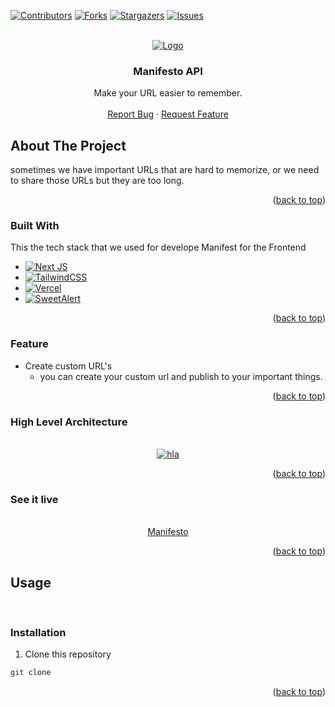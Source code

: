 <a name="readme-top"></a>
<!-- PROJECT SHIELDS -->
<!--
*** I'm using markdown "reference style" links for readability.
*** Reference links are enclosed in brackets [ ] instead of parentheses ( ).
*** See the bottom of this document for the declaration of the reference variables
*** for contributors-url, forks-url, etc. This is an optional, concise syntax you may use.
*** https://www.markdownguide.org/basic-syntax/#reference-style-links
-->

[![Contributors][contributors-shield]][contributors-url]
[![Forks][forks-shield]][forks-url]
[![Stargazers][stars-shield]][stars-url]
[![Issues][issues-shield]][issues-url]




<!-- PROJECT LOGO -->
<br />
<div align="center">
  <a href="https://github.com/romodeus/manifesto-backend">
    <img src="https://i.ibb.co/LhhFrxd/Group-1.png" alt="Logo">
  </a>

  <h3 align="center">Manifesto API</h3>

  <p align="center">
    Make your URL easier to remember.
    <br />
    <br />
    <a href="https://github.com/romodeus/manifesto-backend/issues">Report Bug</a>
    ·
    <a href="https://github.com/romodeus/manifesto-backend/issues">Request Feature</a>
  </p>
</div>


<!-- ABOUT THE PROJECT -->
## About The Project

sometimes we have important URLs that are hard to memorize, or we need to share those URLs but they are too long. 

<p align="right">(<a href="#readme-top">back to top</a>)</p>



### Built With

This the tech stack that we used for develope Manifest for the Frontend

* [![Next JS][next]][next-url]
* [![TailwindCSS][tailwind]][tailwind-url]
* [![Vercel][vercel]][vercel-url]
* [![SweetAlert][sweetalert]][sweetalert-url]

<p align="right">(<a href="#readme-top">back to top</a>)</p>


<!-- FEATURE -->
### Feature
- Create custom URL's
    - you can create your custom url and publish to your important things.

<p align="right">(<a href="#readme-top">back to top</a>)</p>

<!-- HLA -->
### High Level Architecture

<br />
<div align="center">
  <a href="https://drive.google.com/file/d/1WlAkGL4msOUllDYRa2RahTGXCSUI8vzt/view?usp=sharing">
    <img src="https://i.ibb.co/8YF3C4S/Manifesto-HLA.jpg" alt="hla">
  </a>
</div>
<p align="right">(<a href="#readme-top">back to top</a>)</p>

<!-- Deployment -->
### See it live

<br />
<div align="center">
  <a href="https://www.manifesto.romodeus.site/">
  Manifesto
  </a>
</div>
<p align="right">(<a href="#readme-top">back to top</a>)</p>

<!-- Installation -->
## Usage

<br />

### Installation
1. Clone this repository
```bash
git clone
```


<p align="right">(<a href="#readme-top">back to top</a>)</p>


<!-- MARKDOWN LINKS & IMAGES -->
<!-- https://www.markdownguide.org/basic-syntax/#reference-style-links -->

[contributors-shield]: https://img.shields.io/github/contributors/romodeus/manifesto-frontend.svg?style=for-the-badge
[contributors-url]: https://github.com/romodeus/manifesto-backend/graphs/contributors

[forks-shield]: https://img.shields.io/github/forks/romodeus/manifesto-frontend.svg?style=for-the-badge
[forks-url]: https://github.com/romodeus/manifesto-frontend/network/members

[stars-shield]: https://img.shields.io/github/stars/romodeus/manifesto-frontend.svg?style=for-the-badge
[stars-url]: https://github.com/romodeus/manifesto-frontend/stargazers

[issues-shield]: https://img.shields.io/github/issues/romodeus/manifesto-frontend.svg?style=for-the-badge
[issues-url]: https://github.com/romodeus/manifesto-frontend/issues

[next]: https://img.shields.io/badge/Next-black?style=for-the-badge&logo=next.js&logoColor=white
[next-url]: https://nextjs.org/

[tailwind]: https://img.shields.io/badge/tailwindcss-%2338B2AC.svg?style=for-the-badge&logo=tailwind-css&logoColor=white
[tailwind-url]: https://tailwindcss.com/

[vercel]: https://img.shields.io/badge/vercel-%23000000.svg?style=for-the-badge&logo=vercel&logoColor=white
[vercel-url]: https://vercel.com/dashboard

[sweetalert]: https://img.shields.io/badge/-Sweet%20Alert-black?style=for-the-badge
[sweetalert-url]: https://sweetalert2.github.io/

